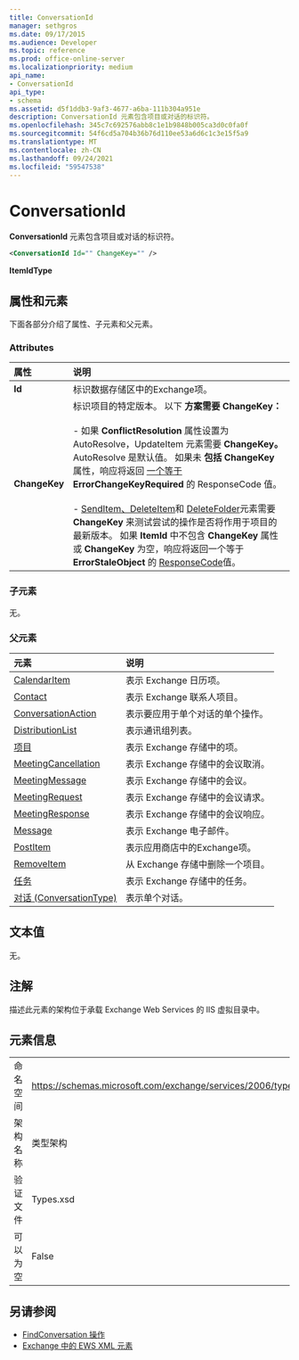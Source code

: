 ```yaml
---
title: ConversationId
manager: sethgros
ms.date: 09/17/2015
ms.audience: Developer
ms.topic: reference
ms.prod: office-online-server
ms.localizationpriority: medium
api_name:
- ConversationId
api_type:
- schema
ms.assetid: d5f1ddb3-9af3-4677-a6ba-111b304a951e
description: ConversationId 元素包含项目或对话的标识符。
ms.openlocfilehash: 345c7c692576abb8c1e1b9848b005ca3d0c0fa0f
ms.sourcegitcommit: 54f6cd5a704b36b76d110ee53a6d6c1c3e15f5a9
ms.translationtype: MT
ms.contentlocale: zh-CN
ms.lasthandoff: 09/24/2021
ms.locfileid: "59547538"
---
```

# <a name="conversationid"></a>ConversationId

**ConversationId** 元素包含项目或对话的标识符。 
  
```XML
<ConversationId Id="" ChangeKey="" />
```

 **ItemIdType**
## <a name="attributes-and-elements"></a>属性和元素

下面各部分介绍了属性、子元素和父元素。
  
### <a name="attributes"></a>Attributes

|**属性**|**说明**|
|:-----|:-----|
|**Id** <br/> |标识数据存储区中的Exchange项。  <br/> |
|**ChangeKey** <br/> | 标识项目的特定版本。 以下 **方案需要 ChangeKey：**  <br/><br/>- 如果 **ConflictResolution** 属性设置为 AutoResolve，UpdateItem 元素需要 **ChangeKey。** [](updateitem.md) AutoResolve 是默认值。 如果未 **包括 ChangeKey** 属性，响应将返回 [一个等于](responsecode.md) **ErrorChangeKeyRequired** 的 ResponseCode 值。<br/><br/>- [SendItem、DeleteItem](senditem.md)和 [DeleteFolder](deletefolder.md)元素需要 **ChangeKey** 来测试尝试的操作是否将作用于项目的最新版本。 [](deleteitem.md) 如果 **ItemId** 中不包含 **ChangeKey** 属性或 **ChangeKey** 为空，响应将返回一个等于 **ErrorStaleObject** 的 [ResponseCode](responsecode.md)值。  <br/> |
   
### <a name="child-elements"></a>子元素

无。
  
### <a name="parent-elements"></a>父元素

|**元素**|**说明**|
|:-----|:-----|
|[CalendarItem](calendaritem.md) <br/> |表示 Exchange 日历项。  <br/> |
|[Contact](contact.md) <br/> |表示 Exchange 联系人项目。  <br/> |
|[ConversationAction](conversationaction.md) <br/> |表示要应用于单个对话的单个操作。  <br/> |
|[DistributionList](distributionlist.md) <br/> |表示通讯组列表。  <br/> |
|[项目](item.md) <br/> |表示 Exchange 存储中的项。  <br/> |
|[MeetingCancellation](meetingcancellation.md) <br/> |表示 Exchange 存储中的会议取消。  <br/> |
|[MeetingMessage](meetingmessage.md) <br/> |表示 Exchange 存储中的会议。  <br/> |
|[MeetingRequest](meetingrequest.md) <br/> |表示 Exchange 存储中的会议请求。  <br/> |
|[MeetingResponse](meetingresponse.md) <br/> |表示 Exchange 存储中的会议响应。  <br/> |
|[Message](message-ex15websvcsotherref.md) <br/> |表示 Exchange 电子邮件。  <br/> |
|[PostItem](postitem.md) <br/> |表示应用商店中的Exchange项。  <br/> |
|[RemoveItem](removeitem.md) <br/> |从 Exchange 存储中删除一个项目。  <br/> |
|[任务](task.md) <br/> |表示 Exchange 存储中的任务。  <br/> |
|[对话 (ConversationType)](conversation-conversationtype.md) <br/> |表示单个对话。  <br/> |
   
## <a name="text-value"></a>文本值

无。
  
## <a name="remarks"></a>注解

描述此元素的架构位于承载 Exchange Web Services 的 IIS 虚拟目录中。
  
## <a name="element-information"></a>元素信息

|||
|:-----|:-----|
|命名空间  <br/> |https://schemas.microsoft.com/exchange/services/2006/types  <br/> |
|架构名称  <br/> |类型架构  <br/> |
|验证文件  <br/> |Types.xsd  <br/> |
|可以为空  <br/> |False  <br/> |
   
## <a name="see-also"></a>另请参阅

- [FindConversation 操作](findconversation-operation.md)
- [Exchange 中的 EWS XML 元素](ews-xml-elements-in-exchange.md)

